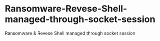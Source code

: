 # Ransomware-Revese-Shell-managed-through-socket-session
Ransomware &amp; Revese Shell managed through socket session
